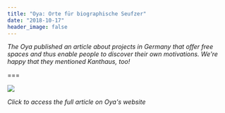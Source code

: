 ```yaml
---
title: "Oya: Orte für biographische Seufzer"
date: "2018-10-17"
header_image: false
---
```


*The Oya published an article about projects in Germany that offer free spaces and thus enable people to discover their own motivations. We're happy that they mentioned Kanthaus, too!*

===

[![](oya.png)](https://oya-online.de/article/read/3039-.html)

_Click to access the full article on Oya's website_
